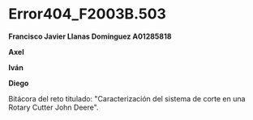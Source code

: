 # Error404_F2003B.503
**Francisco Javier Llanas Domínguez A01285818**

**Axel**

**Iván**

**Diego**

Bitácora del reto titulado: "Caracterización del sistema de corte en una Rotary Cutter John Deere".
